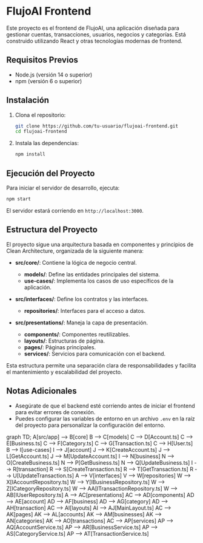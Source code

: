 # FlujoAI Frontend

Este proyecto es el frontend de FlujoAI, una aplicación diseñada para gestionar cuentas, transacciones, usuarios, negocios y categorías. Está construido utilizando React y otras tecnologías modernas de frontend.

## Requisitos Previos

- Node.js (versión 14 o superior)
- npm (versión 6 o superior)

## Instalación

1. Clona el repositorio:

   ```bash
   git clone https://github.com/tu-usuario/flujoai-frontend.git
   cd flujoai-frontend
   ```

2. Instala las dependencias:

   ```bash
   npm install
   ```

## Ejecución del Proyecto

Para iniciar el servidor de desarrollo, ejecuta:

```bash
npm start
```

El servidor estará corriendo en `http://localhost:3000`.

## Estructura del Proyecto

El proyecto sigue una arquitectura basada en componentes y principios de Clean Architecture, organizada de la siguiente manera:

- **src/core/**: Contiene la lógica de negocio central.
  - **models/**: Define las entidades principales del sistema.
  - **use-cases/**: Implementa los casos de uso específicos de la aplicación.

- **src/interfaces/**: Define los contratos y las interfaces.
  - **repositories/**: Interfaces para el acceso a datos.

- **src/presentations/**: Maneja la capa de presentación.
  - **components/**: Componentes reutilizables.
  - **layouts/**: Estructuras de página.
  - **pages/**: Páginas principales.
  - **services/**: Servicios para comunicación con el backend.

Esta estructura permite una separación clara de responsabilidades y facilita el mantenimiento y escalabilidad del proyecto.

## Notas Adicionales

- Asegúrate de que el backend esté corriendo antes de iniciar el frontend para evitar errores de conexión.
- Puedes configurar las variables de entorno en un archivo `.env` en la raíz del proyecto para personalizar la configuración del entorno.


graph TD;
    A[src/app] --> B[core]
    B --> C[models]
    C --> D[Account.ts]
    C --> E[Business.ts]
    C --> F[Category.ts]
    C --> G[Transaction.ts]
    C --> H[User.ts]
    B --> I[use-cases]
    I --> J[account]
    J --> K[CreateAccount.ts]
    J --> L[GetAccount.ts]
    J --> M[UpdateAccount.ts]
    I --> N[business]
    N --> O[CreateBusiness.ts]
    N --> P[GetBusiness.ts]
    N --> Q[UpdateBusiness.ts]
    I --> R[transaction]
    R --> S[CreateTransaction.ts]
    R --> T[GetTransaction.ts]
    R --> U[UpdateTransaction.ts]
    A --> V[interfaces]
    V --> W[repositories]
    W --> X[IAccountRepository.ts]
    W --> Y[IBusinessRepository.ts]
    W --> Z[ICategoryRepository.ts]
    W --> AA[ITransactionRepository.ts]
    W --> AB[IUserRepository.ts]
    A --> AC[presentations]
    AC --> AD[components]
    AD --> AE[account]
    AD --> AF[business]
    AD --> AG[category]
    AD --> AH[transaction]
    AC --> AI[layouts]
    AI --> AJ[MainLayout.ts]
    AC --> AK[pages]
    AK --> AL[accounts]
    AK --> AM[businesses]
    AK --> AN[categories]
    AK --> AO[transactions]
    AC --> AP[services]
    AP --> AQ[AccountService.ts]
    AP --> AR[BusinessService.ts]
    AP --> AS[CategoryService.ts]
    AP --> AT[TransactionService.ts]
